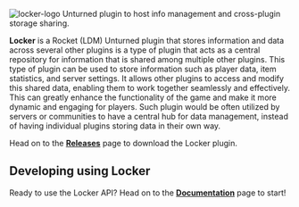 ![locker-logo](https://user-images.githubusercontent.com/122183283/211198461-d6e2e87c-aa80-4216-8d8f-39fa765e692d.png)
Unturned plugin to host info management and cross-plugin storage sharing.

**Locker** is a Rocket (LDM) Unturned plugin that stores information and data across several other plugins is a type of plugin that acts as a central repository for information that is shared among multiple other plugins. This type of plugin can be used to store information such as player data, item statistics, and server settings. It allows other plugins to access and modify this shared data, enabling them to work together seamlessly and effectively. This can greatly enhance the functionality of the game and make it more dynamic and engaging for players. Such plugin would be often utilized by servers or communities to have a central hub for data management, instead of having individual plugins storing data in their own way.

Head on to the [**Releases**](https://github.com/spigbop/Locker/releases) page to download the Locker plugin.

## Developing using Locker
Ready to use the Locker API? Head on to the [**Documentation**](https://github.com/spigbop/Locker/releases) page to start!
